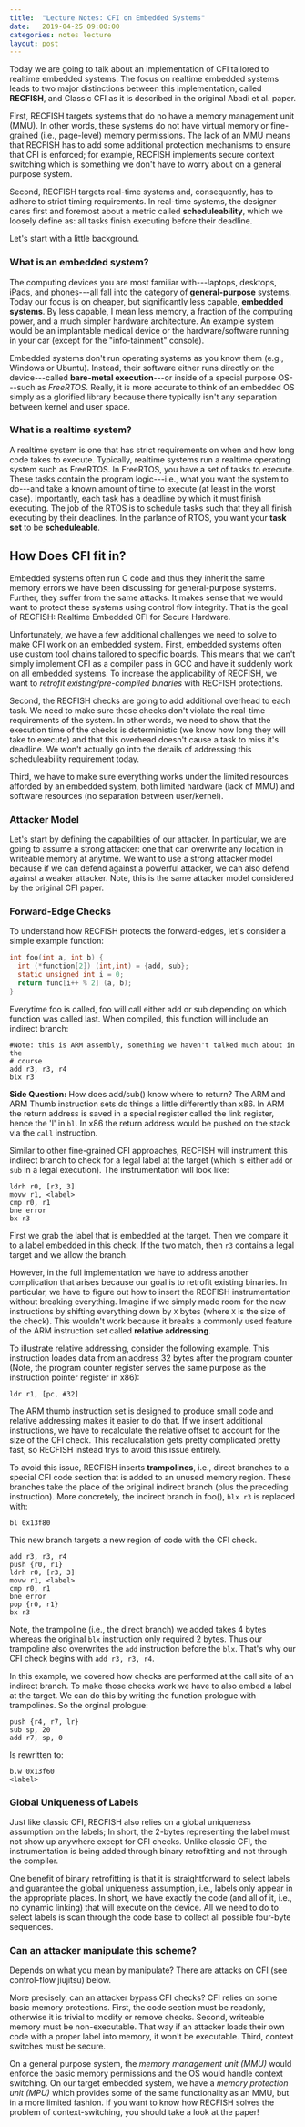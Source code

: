 ```yaml
---
title:  "Lecture Notes: CFI on Embedded Systems"
date:   2019-04-25 09:00:00
categories: notes lecture 
layout: post
---
```



Today we are going to talk about an implementation of CFI tailored to realtime
embedded systems. The focus on realtime embedded systems leads to two major
distinctions between this implementation, called **RECFISH**, and Classic CFI
as it is described in the original Abadi et al. paper. 

First, RECFISH targets systems that do no have a memory management unit (MMU).
In other words, these systems do not have virtual memory or fine-grained (i.e.,
page-level) memory permissions. The lack of an MMU means that RECFISH has to
add some additional protection mechanisms to ensure that CFI is enforced; for
example, RECFISH implements secure context switching which is something we
don't have to worry about on a general purpose system.

Second, RECFISH targets real-time systems and, consequently, has to adhere to
strict timing requirements. In real-time systems, the designer cares first and
foremost about a metric called  **scheduleability**, which we loosely define
as: all tasks finish executing before their deadline.

Let's start with a little background.

### What is an embedded system?

The computing devices you are most familiar with---laptops, desktops, iPads,
and phones---all fall into the category of **general-purpose** systems. Today
our focus is on cheaper, but significantly less capable, **embedded systems**.
By less capable, I mean less memory, a fraction of the computing power, and a
much simpler hardware architecture. An example system would be an implantable
medical device or the hardware/software running in your car (except for the
"info-tainment" console). 

Embedded systems don't run operating systems as you know them (e.g.,
Windows or Ubuntu). Instead, their software either runs directly on the
device---called **bare-metal execution**---or inside of a special purpose OS---such
as *FreeRTOS*. Really, it is more accurate to think of an embedded OS simply as
a glorified library because there typically isn't any separation between kernel
and user space. 


### What is a realtime system?

A realtime system is one that has strict requirements on when and how long code
takes to execute. Typically, realtime systems run a realtime operating system
such as FreeRTOS. In FreeRTOS, you have a set of tasks to execute. These tasks
contain the program logic---i.e., what you want the system to do---and take a
known amount of time to execute (at least in the worst case). Importantly, each
task has a deadline by which it must finish executing. The job of the RTOS is
to schedule tasks such that they all finish executing by their deadlines.  In
the parlance of RTOS, you want your **task set** to be **scheduleable**. 

## How Does CFI fit in?

Embedded systems often run C code and thus they inherit the same memory errors
we have been discussing for general-purpose systems. Further, they suffer from
the same attacks. It makes sense that we would want to protect these systems
using control flow integrity.  That is the goal of RECFISH: Realtime Embedded
CFI for Secure Hardware. 

Unfortunately, we have a few additional challenges we need to solve to make CFI
work on an embedded system. First, embedded systems often use custom tool
chains tailored to specific boards. This means that we can't simply implement
CFI as a compiler pass in GCC and have it suddenly work on all embedded
systems. To increase the applicability of RECFISH, we want to *retrofit
existing/pre-compiled binaries* with RECFISH protections.  

Second, the RECFISH checks are going to add additional overhead to each task. We
need to make sure those checks don't violate the real-time requirements of the
system. In other words, we need to show that the execution time of the checks
is deterministic (we know how long they will take to execute) and that this
overhead doesn't cause a task to miss it's deadline. We won't actually go into
the details of addressing this scheduleability requirement today.  

Third, we have to make sure everything works under the limited resources
afforded by an embedded system, both limited hardware (lack of MMU) and
software resources (no separation between user/kernel). 


### Attacker Model

Let's start by defining the capabilities of our attacker. In particular, we are
going to assume a strong attacker: one that can overwrite any location in
writeable memory at anytime. We want to use a strong attacker model because if
we can defend against a powerful attacker, we can also defend against a weaker
attacker. Note, this is the same attacker model considered by the original CFI
paper. 


### Forward-Edge Checks

To understand how RECFISH protects the forward-edges, let's consider a simple
example function:

```C
int foo(int a, int b) {
  int (*function[2]) (int,int) = {add, sub};
  static unsigned int i = 0;
  return func[i++ % 2] (a, b);
}
```

Everytime foo is called, foo will call either add or sub depending on which
function was called last. When compiled, this function will include an indirect
branch:

```
#Note: this is ARM assembly, something we haven't talked much about in the
# course
add r3, r3, r4
blx r3
```


**Side Question:** How does add/sub() know where to return?  The ARM and ARM
Thumb instruction sets do things a little differently than x86.  In ARM the
return address is saved in a special register called the link register, hence
the 'l' in `bl`. In x86 the return address would be pushed on the stack via the
`call` instruction.


Similar to other fine-grained CFI approaches, RECFISH will instrument this
indirect branch to check for a legal label at the target (which is either `add`
or `sub` in a legal execution). The instrumentation will look like:

```
ldrh r0, [r3, 3] 
movw r1, <label>
cmp r0, r1
bne error
bx r3
```

First we grab the label that is embedded at the target. Then we compare it to a
label embedded in this check. If the two match, then `r3` contains a legal
target and we allow the branch. 

However, in the full implementation we have to address another complication
that arises because our goal is to retrofit existing binaries. In particular, we
have to figure out how to insert the RECFISH instrumentation without breaking
everything.  Imagine if we simply made room for the new instructions by shifting 
everything down by `X` bytes (where `X` is the size of the check). This wouldn't work
because it breaks a commonly used feature of the ARM instruction set called **relative addressing**. 

To illustrate relative addressing, consider the following example. This
instruction loades data from an address 32 bytes after the program counter
(Note, the program counter register serves the same purpose as the instruction
pointer register in x86):

```
ldr r1, [pc, #32]
```  

The ARM thumb instruction set is designed to produce small code and relative
addressing makes it easier to do that.  If we insert additional instructions, we
have to recalculate the relative offset to account for the size of the CFI
check. This recalucalation gets pretty complicated pretty fast, so RECFISH
instead trys to avoid this issue entirely.

To avoid this issue, RECFISH inserts **trampolines**, i.e., direct branches to
a special CFI code section that is added to an unused memory region.  These
branches take the place of the original indirect branch (plus the preceding
instruction). More concretely, the indirect branch in foo(), `blx r3` is replaced
with: 

```
bl 0x13f80
```

This new branch targets a new region of code with the CFI check.

```
add r3, r3, r4
push {r0, r1}
ldrh r0, [r3, 3] 
movw r1, <label>
cmp r0, r1
bne error
pop {r0, r1}
bx r3
```

Note, the trampoline (i.e., the direct branch) we added takes 4 bytes whereas
the original `blx` instruction only required 2 bytes. Thus our trampoline also
overwrites the `add` instruction before the `blx`. That's why our CFI check
begins with `add r3, r3, r4`.

In this  example, we covered how checks are performed at the call site of an
indirect branch. To make those checks work we have to also embed a label at the
target. We can do this by writing the function prologue with trampolines. So
the orginal prologue:

```
push {r4, r7, lr}
sub sp, 20
add r7, sp, 0
```
Is rewritten to:

```
b.w 0x13f60
<label>
```

### Global Uniqueness of Labels

Just like classic CFI, RECFISH also relies on a global uniqueness assumption on
the labels; In short, the 2-bytes representing the label must not show up
anywhere except for CFI checks.   Unlike classic CFI, the instrumentation is
being added through binary retrofitting and not through the compiler.

One benefit of binary retrofitting is that it is straightforward to select
labels and guarantee the global uniqueness assumption, i.e., labels only appear
in the appropriate places. In short, we have exactly the code (and all of it,
i.e., no dynamic linking) that will execute on the device. All we need to do to
select labels is scan through the code base to collect all possible four-byte
sequences.


### Can an attacker manipulate this scheme?

Depends on what you mean by manipulate? There are attacks on CFI (see
control-flow jiujitsu) below.

More precisely, can an attacker bypass CFI checks?  CFI relies on some basic
memory protections. First, the code section must be readonly, otherwise it is
trivial to modify or remove checks.  Second, writeable memory must be
non-executable. That way if an attacker loads their own code with a proper
label into memory, it won't be executable. Third, context switches must be
secure. 

On a general purpose system, the *memory management unit (MMU)* would enforce the basic
memory permissions and the OS would handle context switching. On our target
embedded system, we have a *memory protection unit (MPU)* which provides some of
the same functionality as an MMU, but in a more limited fashion. If you want to
know how RECFISH solves the problem of context-switching, you should take a
look at the paper!
 

